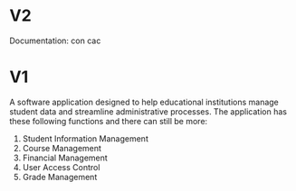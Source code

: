 # V2 #

Documentation: con cac

# V1 #

A software application designed to help educational institutions manage student data and streamline administrative processes.
The application has these following functions and there can still be more:
  1. Student Information Management
  2. Course Management
  3. Financial Management
  4. User Access Control
  5. Grade Management
